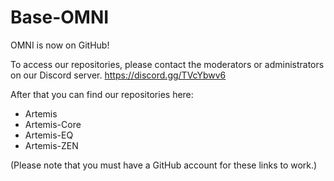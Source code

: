 # Base-OMNI

OMNI is now on GitHub!

To access our repositories, please contact the moderators or administrators on our Discord server.
https://discord.gg/TVcYbwv6

After that you can find our repositories here:

* Artemis
* Artemis-Core
* Artemis-EQ
* Artemis-ZEN

(Please note that you must have a GitHub account for these links to work.)

